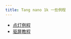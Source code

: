 ```yaml
---
title: Tang nano 1k 一些例程
---
```


- [点灯例程](./Nano_1K_examples/LED.md)
- [驱屏教程](./Nano_1K_examples/LCD.md) 


